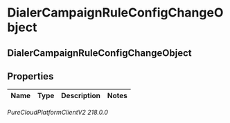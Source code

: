 # DialerCampaignRuleConfigChangeObject

## DialerCampaignRuleConfigChangeObject

## Properties

|Name | Type | Description | Notes|
|------------ | ------------- | ------------- | -------------|



_PureCloudPlatformClientV2 218.0.0_
